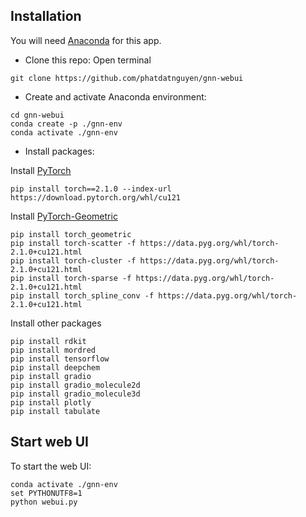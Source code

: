 ## Installation
You will need [Anaconda](https://www.anaconda.com/download) for this app.
- Clone this repo: Open terminal

```
git clone https://github.com/phatdatnguyen/gnn-webui
```

- Create and activate Anaconda environment:

```
cd gnn-webui
conda create -p ./gnn-env
conda activate ./gnn-env
```

- Install packages:

Install [PyTorch](https://pytorch.org/)

```
pip install torch==2.1.0 --index-url https://download.pytorch.org/whl/cu121
```

Install [PyTorch-Geometric](https://pytorch-geometric.readthedocs.io/en/latest/install/installation.html)

```
pip install torch_geometric
pip install torch-scatter -f https://data.pyg.org/whl/torch-2.1.0+cu121.html
pip install torch-cluster -f https://data.pyg.org/whl/torch-2.1.0+cu121.html
pip install torch-sparse -f https://data.pyg.org/whl/torch-2.1.0+cu121.html
pip install torch_spline_conv -f https://data.pyg.org/whl/torch-2.1.0+cu121.html

```

Install other packages

```
pip install rdkit
pip install mordred
pip install tensorflow
pip install deepchem
pip install gradio
pip install gradio_molecule2d
pip install gradio_molecule3d
pip install plotly
pip install tabulate
```

## Start web UI
To start the web UI:

```
conda activate ./gnn-env
set PYTHONUTF8=1
python webui.py
```
